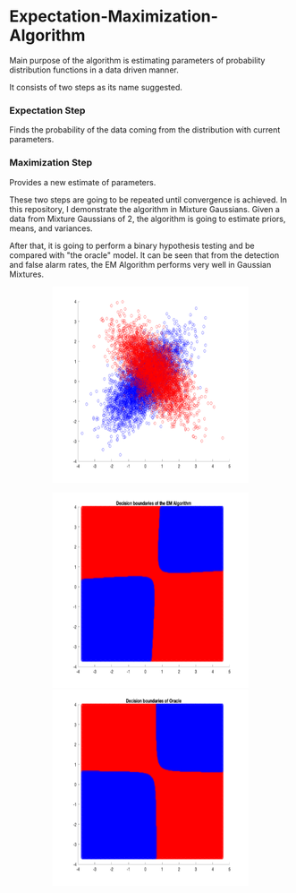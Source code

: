 # Expectation-Maximization-Algorithm

Main purpose of the algorithm is estimating parameters of probability distribution functions in a data driven manner.

It consists of two steps as its name suggested. 
### Expectation Step
Finds the probability of the data coming from the distribution with current parameters.

### Maximization Step
Provides a new estimate of parameters.


These two steps are going to be repeated until convergence is achieved. In this repository, I demonstrate the algorithm in Mixture Gaussians. Given a data from Mixture Gaussians of 2, the algorithm is going to estimate priors, means, and variances.

After that, it is going to perform a binary hypothesis testing and be compared with "the oracle" model.
It can be seen that from the detection and false alarm rates, the EM Algorithm performs very well in Gaussian Mixtures.


<p align="center">
  <img width="350" height="350" src="figures/data.png">
</p>


<p align="center">
<img width="350" height="350" src="figures/EM_decision.png">
<img width="350" height="350" src="figures/oracle_decision.png">
</p>
